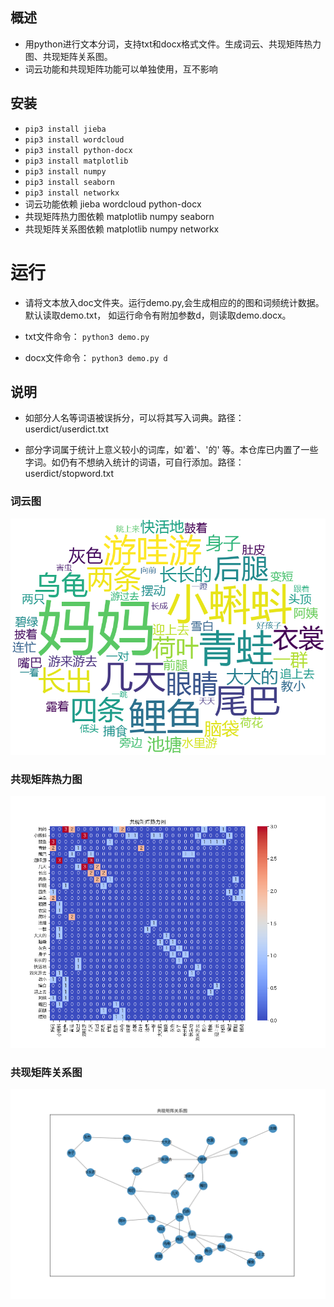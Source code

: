 
## 概述
* 用python进行文本分词，支持txt和docx格式文件。生成词云、共现矩阵热力图、共现矩阵关系图。
* 词云功能和共现矩阵功能可以单独使用，互不影响

## 安装
* `pip3 install jieba`
* `pip3 install wordcloud`
* `pip3 install python-docx`
* `pip3 install matplotlib`
* `pip3 install numpy`
* `pip3 install seaborn`
* `pip3 install networkx`
* 词云功能依赖 jieba wordcloud python-docx
* 共现矩阵热力图依赖 matplotlib numpy seaborn
* 共现矩阵关系图依赖 matplotlib numpy networkx

# 运行
* 请将文本放入doc文件夹。运行demo.py,会生成相应的的图和词频统计数据。默认读取demo.txt， 如运行命令有附加参数d，则读取demo.docx。  

* txt文件命令： `python3 demo.py` 
* docx文件命令： `python3 demo.py d`

## 说明

* 如部分人名等词语被误拆分，可以将其写入词典。路径：userdict/userdict.txt

* 部分字词属于统计上意义较小的词库，如'着'、'的' 等。本仓库已内置了一些字词。如仍有不想纳入统计的词语，可自行添加。路径：userdict/stopword.txt

### 词云图
![image](https://raw.githubusercontent.com/suweiteng/wordCloud/master/Images/wordCloud.png)  
### 共现矩阵热力图
![image](https://raw.githubusercontent.com/suweiteng/wordCloud/master/Images/my_figure.png)  
### 共现矩阵关系图
![image](https://raw.githubusercontent.com/suweiteng/wordCloud/master/Images/diagram.png)
